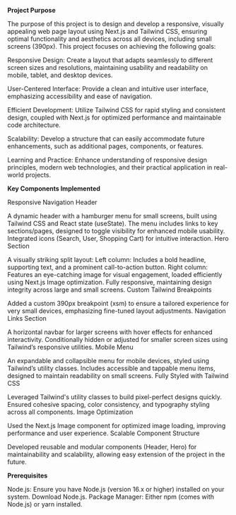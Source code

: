 
**Project Purpose**

The purpose of this project is to design and develop a responsive, visually appealing web page layout using Next.js and Tailwind CSS, ensuring optimal functionality and aesthetics across all devices, including small screens (390px). This project focuses on achieving the following goals:

Responsive Design:
Create a layout that adapts seamlessly to different screen sizes and resolutions, maintaining usability and readability on mobile, tablet, and desktop devices.

User-Centered Interface:
Provide a clean and intuitive user interface, emphasizing accessibility and ease of navigation.

Efficient Development:
Utilize Tailwind CSS for rapid styling and consistent design, coupled with Next.js for optimized performance and maintainable code architecture.

Scalability:
Develop a structure that can easily accommodate future enhancements, such as additional pages, components, or features.

Learning and Practice:
Enhance understanding of responsive design principles, modern web technologies, and their practical application in real-world projects.


**Key Components Implemented**

Responsive Navigation Header

A dynamic header with a hamburger menu for small screens, built using Tailwind CSS and React state (useState).
The menu includes links to key sections/pages, designed to toggle visibility for enhanced mobile usability.
Integrated icons (Search, User, Shopping Cart) for intuitive interaction.
Hero Section

A visually striking split layout:
Left column: Includes a bold headline, supporting text, and a prominent call-to-action button.
Right column: Features an eye-catching image for visual engagement, loaded efficiently using Next.js Image optimization.
Fully responsive, maintaining design integrity across large and small screens.
Custom Tailwind Breakpoints

Added a custom 390px breakpoint (xsm) to ensure a tailored experience for very small devices, emphasizing fine-tuned layout adjustments.
Navigation Links Section

A horizontal navbar for larger screens with hover effects for enhanced interactivity.
Conditionally hidden or adjusted for smaller screen sizes using Tailwind’s responsive utilities.
Mobile Menu

An expandable and collapsible menu for mobile devices, styled using Tailwind’s utility classes.
Includes accessible and tappable menu items, designed to maintain readability on small screens.
Fully Styled with Tailwind CSS

Leveraged Tailwind's utility classes to build pixel-perfect designs quickly.
Ensured cohesive spacing, color consistency, and typography styling across all components.
Image Optimization

Used the Next.js Image component for optimized image loading, improving performance and user experience.
Scalable Component Structure

Developed reusable and modular components (Header, Hero) for maintainability and scalability, allowing easy extension of the project in the future.



**Prerequisites**

Node.js: Ensure you have Node.js (version 16.x or higher) installed on your system. Download Node.js.
Package Manager: Either npm (comes with Node.js) or yarn installed.

